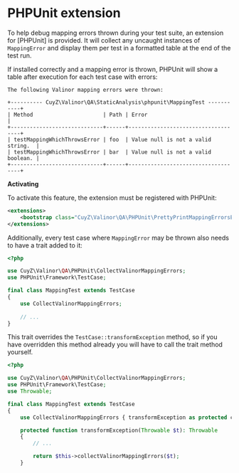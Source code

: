 # PHPUnit extension

To help debug mapping errors thrown during your test suite, an extension for
[PHPUnit] is provided. It will collect any uncaught instances of `MappingError`
and display them per test in a formatted table at the end of the test run.

If installed correctly and a mapping error is thrown, PHPUnit will show a table
after execution for each test case with errors:

```
The following Valinor mapping errors were thrown:

+---------- CuyZ\Valinor\QA\StaticAnalysis\phpunit\MappingTest -----------+
| Method                      | Path | Error                              |
+-----------------------------+------+------------------------------------+
| testMappingWhichThrowsError | foo  | Value null is not a valid string.  |
| testMappingWhichThrowsError | bar  | Value null is not a valid boolean. |
+-----------------------------+------+------------------------------------+
```

**Activating**

To activate this feature, the extension must be registered with PHPUnit:

```xml title="phpunit.dist.xml"
<extensions>
    <bootstrap class="CuyZ\Valinor\QA\PHPUnit\PrettyPrintMappingErrorsExtension"/>
</extensions>
```

Additionally, every test case where `MappingError` may be thrown also needs to 
have a trait added to it:

```php title="MyTestCase.php"
<?php

use CuyZ\Valinor\QA\PHPUnit\CollectValinorMappingErrors;
use PHPUnit\Framework\TestCase;

final class MappingTest extends TestCase
{
    use CollectValinorMappingErrors;
    
    // ...
}
```

This trait overrides the `TestCase::transformException` method, so if you have
overridden this method already you will have to call the trait method yourself.

```php title="MyTestCase.php"
<?php

use CuyZ\Valinor\QA\PHPUnit\CollectValinorMappingErrors;
use PHPUnit\Framework\TestCase;
use Throwable;

final class MappingTest extends TestCase
{
    use CollectValinorMappingErrors { transformException as protected collectValinorMappingErrors; }

    protected function transformException(Throwable $t): Throwable
    {
        // ...

        return $this->collectValinorMappingErrors($t);
    }
```

